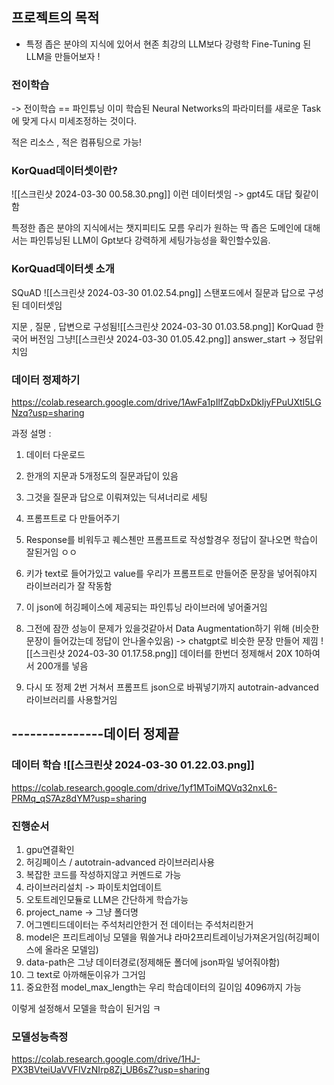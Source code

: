 
## 프로젝트의 목적
 - 특정 좁은 분야의 지식에 있어서 현존 최강의 LLM보다 강령학 Fine-Tuning 된 LLM을 만들어보자 ! 

### 전이학습
-> 전이학습 == 파인튜닝 이미 학습된 Neural Networks의 파라미터를 새로운 Task에 맞게 다시 미세조정하는 것이다.

적은 리소스 , 적은 컴퓨팅으로 가능! 

### KorQuad데이터셋이란? 
![[스크린샷 2024-03-30 00.58.30.png]] 
이런 데이터셋임 -> gpt4도 대답 줮같이함

특정한 좁은 분야의 지식에서는 챗지피티도 모름 우리가 원하는 딱 좁은 도메인에 대해서는 파인튜닝된 LLM이 Gpt보다 강력하게 세팅가능성을 확인할수있음. 

### KorQuad데이터셋 소개
SQuAD
![[스크린샷 2024-03-30 01.02.54.png]]
스탠포드에서 질문과 답으로 구성된 데이터셋임 

지문 , 질문 , 답변으로 구성됨![[스크린샷 2024-03-30 01.03.58.png]]
KorQuad
한국어 버전임 그냥![[스크린샷 2024-03-30 01.05.42.png]]
answer_start -> 정답위치임

### 데이터 정제하기
https://colab.research.google.com/drive/1AwFa1pIlfZqbDxDkIjyFPuUXtI5LGNzq?usp=sharing

과정 설명 : 
1. 데이터 다운로드
2. 한개의 지문과 5개정도의 질문과답이 있음 
3. 그것을 질문과 답으로 이뤄져있는 딕셔너리로 세팅 
4. 프롬프트로 다 만들어주기 
5. Response를 비워두고 퀘스첸만 프롬프트로 작성할경우 정답이 잘나오면 학습이 잘된거임 ㅇㅇ 
6. 키가 text로 들어가있고 value를 우리가 프롬프트로 만들어준 문장을 넣어줘야지 라이브러리가 잘 작동함
7. 이 json에 허깅페이스에 제공되는 파인튜닝 라이브러에 넣어줄거임
8. 그전에 잠깐 성능이 문제가 있을것같아서 Data Augmentation하기 위해 (비슷한 문장이 들어갔는데 정답이 안나올수있음) -> chatgpt로 비슷한 문장 만들어 제낌
![[스크린샷 2024-03-30 01.17.58.png]]
데이터를 한번더 정제해서 20X 10하여서 200개를 넣음

9. 다시 또 정제 2번 거쳐서 프롬프트 json으로 바꿔넣기까지 autotrain-advanced라이브러리를 사용할거임


## ---------------데이터 정제끝

### 데이터 학습 ![[스크린샷 2024-03-30 01.22.03.png]]

https://colab.research.google.com/drive/1yf1MToiMQVq32nxL6-PRMq_qS7Az8dYM?usp=sharing

### 진행순서 
1. gpu연결확인
2. 허깅페이스 / autotrain-advanced 라이브러리사용
3. 복잡한 코드를 작성하지않고 커멘드로 가능
4. 라이브러리설치 -> 파이토치업데이트
5. 오토트레인모듈로 LLM은 간단하게 학습가능 
6. project_name -> 그냥 폴더명
7. 어그멘티드데이터는 주석처리안한거 전 데이터는 주석처리한거
8. model은 프리트레이닝 모델을 뭐쓸거냐 라마2프리트레이닝가져온거임(허깅페이스에 올라온 모델임)
9. data-path은 그냥 데이터경로(정제해둔 폴더에 json파일 넣어줘야함)
10. 그 text로 아까해둔이유가 그거임 
11. 중요한점 model_max_length는 우리 학습데이터의 길이임 4096까지 가능

이렇게 설정해서 모델을 학습이 된거임 ㅋ




### 모델성능측정

https://colab.research.google.com/drive/1HJ-PX3BVteiUaVVFlVzNIrp8Zj_UB6sZ?usp=sharing


